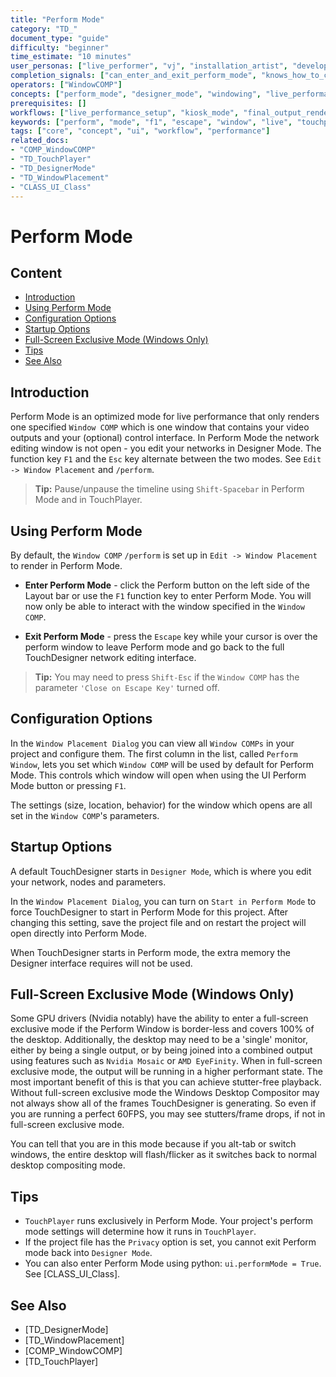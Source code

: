 ```yaml
---
title: "Perform Mode"
category: "TD_"
document_type: "guide"
difficulty: "beginner"
time_estimate: "10 minutes"
user_personas: ["live_performer", "vj", "installation_artist", "developer"]
completion_signals: ["can_enter_and_exit_perform_mode", "knows_how_to_configure_the_perform_window"]
operators: ["WindowCOMP"]
concepts: ["perform_mode", "designer_mode", "windowing", "live_performance", "touchplayer"]
prerequisites: []
workflows: ["live_performance_setup", "kiosk_mode", "final_output_rendering"]
keywords: ["perform", "mode", "f1", "escape", "window", "live", "touchplayer"]
tags: ["core", "concept", "ui", "workflow", "performance"]
related_docs:
- "COMP_WindowCOMP"
- "TD_TouchPlayer"
- "TD_DesignerMode"
- "TD_WindowPlacement"
- "CLASS_UI_Class"
---
```


# Perform Mode

## Content
- [Introduction](#introduction)
- [Using Perform Mode](#using-perform-mode)
- [Configuration Options](#configuration-options)
- [Startup Options](#startup-options)
- [Full-Screen Exclusive Mode (Windows Only)](#full-screen-exclusive-mode-windows-only)
- [Tips](#tips)
- [See Also](#see-also)

## Introduction

Perform Mode is an optimized mode for live performance that only renders one specified `Window COMP` which is one window that contains your video outputs and your (optional) control interface. In Perform Mode the network editing window is not open - you edit your networks in Designer Mode. The function key `F1` and the `Esc` key alternate between the two modes. See `Edit -> Window Placement` and `/perform`.

> **Tip:** Pause/unpause the timeline using `Shift-Spacebar` in Perform Mode and in TouchPlayer.

## Using Perform Mode

By default, the `Window COMP` `/perform` is set up in `Edit -> Window Placement` to render in Perform Mode.

- **Enter Perform Mode** - click the Perform button on the left side of the Layout bar or use the `F1` function key to enter Perform Mode. You will now only be able to interact with the window specified in the `Window COMP`.

- **Exit Perform Mode** - press the `Escape` key while your cursor is over the perform window to leave Perform mode and go back to the full TouchDesigner network editing interface. 

> **Tip:** You may need to press `Shift-Esc` if the `Window COMP` has the parameter `'Close on Escape Key'` turned off.

## Configuration Options

In the `Window Placement Dialog` you can view all `Window COMPs` in your project and configure them. The first column in the list, called `Perform Window`, lets you set which `Window COMP` will be used by default for Perform Mode. This controls which window will open when using the UI Perform Mode button or pressing `F1`.

The settings (size, location, behavior) for the window which opens are all set in the `Window COMP`'s parameters.

## Startup Options

A default TouchDesigner starts in `Designer Mode`, which is where you edit your network, nodes and parameters.

In the `Window Placement Dialog`, you can turn on `Start in Perform Mode` to force TouchDesigner to start in Perform Mode for this project. After changing this setting, save the project file and on restart the project will open directly into Perform Mode.

When TouchDesigner starts in Perform mode, the extra memory the Designer interface requires will not be used.

## Full-Screen Exclusive Mode (Windows Only)

Some GPU drivers (Nvidia notably) have the ability to enter a full-screen exclusive mode if the Perform Window is border-less and covers 100% of the desktop. Additionally, the desktop may need to be a 'single' monitor, either by being a single output, or by being joined into a combined output using features such as `Nvidia Mosaic` or `AMD EyeFinity`. When in full-screen exclusive mode, the output will be running in a higher performant state. The most important benefit of this is that you can achieve stutter-free playback. Without full-screen exclusive mode the Windows Desktop Compositor may not always show all of the frames TouchDesigner is generating. So even if you are running a perfect 60FPS, you may see stutters/frame drops, if not in full-screen exclusive mode.

You can tell that you are in this mode because if you alt-tab or switch windows, the entire desktop will flash/flicker as it switches back to normal desktop compositing mode.

## Tips

- `TouchPlayer` runs exclusively in Perform Mode. Your project's perform mode settings will determine how it runs in `TouchPlayer`.
- If the project file has the `Privacy` option is set, you cannot exit Perform mode back into `Designer Mode`.
- You can also enter Perform Mode using python: `ui.performMode = True`. See [CLASS_UI_Class].

## See Also

- [TD_DesignerMode]
- [TD_WindowPlacement]
- [COMP_WindowCOMP]
- [TD_TouchPlayer]
